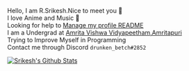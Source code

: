 Hello, I am R.Srikesh.Nice to meet you 👋 <br />
I love Anime and Music :star_struck: <br />
Looking for help to [Manage my profile README](https://guides.github.com/features/mastering-markdown/) <br />
I am a Undergrad at [Amrita Vishwa Vidyapeetham,Amritapuri](https://www.amrita.edu/campus/amritapuri) <br />
Trying to Improve Myself in Programming <br />
Contact me through Discord `drunken_betch#2852`  <br />

<a href="https://github.com/r-srikesh">
<img align="center" alt="Srikesh's Github Stats" src="https://github-readme-stats.codestackr.vercel.app/api?username=r-srikesh&show_icons=true&hide_border=true&count_private=true&include_all_commits=true&theme=radical" /></a>


